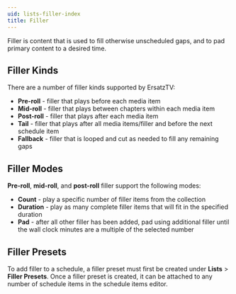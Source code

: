 ```yaml
---
uid: lists-filler-index
title: Filler
---
```


Filler is content that is used to fill otherwise unscheduled gaps, and to pad primary content to a desired time.

## Filler Kinds

There are a number of filler kinds supported by ErsatzTV:

- **Pre-roll** - filler that plays before each media item
- **Mid-roll** - filler that plays between chapters within each media item
- **Post-roll** - filler that plays after each media item
- **Tail** - filler that plays after all media items/filler and before the next schedule item
- **Fallback** - filler that is looped and cut as needed to fill any remaining gaps

## Filler Modes

**Pre-roll**, **mid-roll**, and **post-roll** filler support the following modes:

- **Count** - play a specific number of filler items from the collection
- **Duration** - play as many complete filler items that will fit in the specified duration
- **Pad** - after all other filler has been added, pad using additional filler until the wall clock minutes are a multiple of the selected number

## Filler Presets

To add filler to a schedule, a filler preset must first be created under **Lists** > **Filler Presets**.
Once a filler preset is created, it can be attached to any number of schedule items in the schedule items editor.
